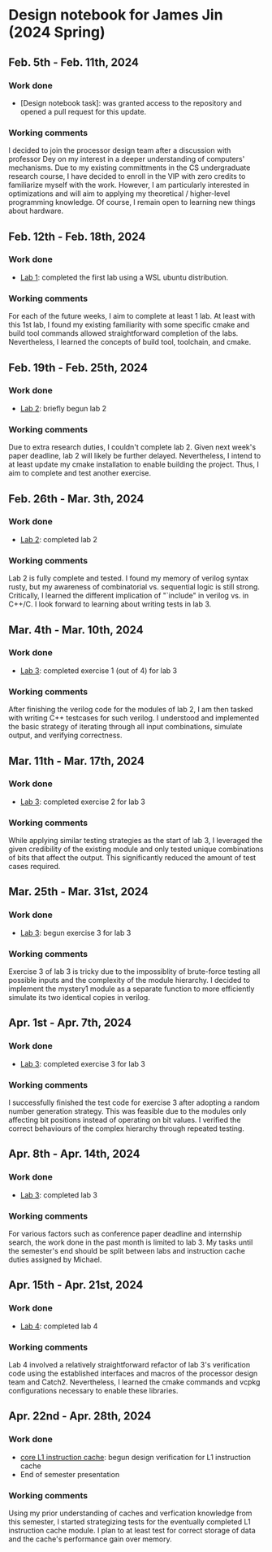 # Design notebook for James Jin (2024 Spring)
## Feb. 5th - Feb. 11th, 2024
### Work done
- [Design notebook task]: was granted access to the repository and opened a pull request for this update.
### Working comments
I decided to join the processor design team after a discussion with professor Dey on my interest in a deeper understanding of computers' mechanisms. Due to my existing committments in the CS undergraduate research course, I have decided to enroll in the VIP with zero credits to familiarize myself with the work. However, I am particularly interested in optimizations and will aim to applying my theoretical / higher-level programming knowledge. Of course, I remain open to learning new things about hardware.
## Feb. 12th - Feb. 18th, 2024
### Work done
- [Lab 1](https://github.com/jamesjin0516/NYU_ProcDsgn_labs/tree/f3969d186efc78fa5548acedd006604f7a526ce8): completed the first lab using a WSL ubuntu distribution.
### Working comments
For each of the future weeks, I aim to complete at least 1 lab. At least with this 1st lab, I found my existing familiarity with some specific cmake and build tool commands allowed straightforward completion of the labs. Nevertheless, I learned the concepts of build tool, toolchain, and cmake.
## Feb. 19th - Feb. 25th, 2024
### Work done
- [Lab 2](https://github.com/jamesjin0516/onboarding-lab-2/tree/f8669e6806afa46e80abf051bebd261d74fd24ad): briefly begun lab 2
### Working comments
Due to extra research duties, I couldn't complete lab 2. Given next week's paper deadline, lab 2 will likely be further delayed. Nevertheless, I intend to at least update my cmake installation to enable building the project. Thus, I aim to complete and test another exercise.
## Feb. 26th - Mar. 3th, 2024
### Work done
- [Lab 2](https://github.com/jamesjin0516/onboarding-lab-2/tree/c0318a8fcff5f0ad3ab3cea043d5e4238d7fe44a): completed lab 2
### Working comments
Lab 2 is fully complete and tested. I found my memory of verilog syntax rusty, but my awareness of combinatorial vs. sequential logic is still strong. Critically, I learned the different implication of "`include" in verilog vs. in C++/C. I look forward to learning about writing tests in lab 3.
## Mar. 4th - Mar. 10th, 2024
### Work done
- [Lab 3](https://github.com/jamesjin0516/onboarding-lab-3/tree/30ea5f2a45cfa1bf23e7b21217fde3992a3b70db): completed exercise 1 (out of 4) for lab 3
### Working comments
After finishing the verilog code for the modules of lab 2, I am then tasked with writing C++ testcases for such verilog. I understood and implemented the basic strategy of iterating through all input combinations, simulate output, and verifying correctness.
## Mar. 11th - Mar. 17th, 2024
### Work done
- [Lab 3](https://github.com/jamesjin0516/onboarding-lab-3/tree/cf152c9eae836ff612343387ae2b51f472095bfd): completed exercise 2 for lab 3
### Working comments
While applying similar testing strategies as the start of lab 3, I leveraged the given credibility of the existing module and only tested unique combinations of bits that affect the output. This significantly reduced the amount of test cases required.
## Mar. 25th - Mar. 31st, 2024
### Work done
- [Lab 3](https://github.com/jamesjin0516/onboarding-lab-3/tree/cf152c9eae836ff612343387ae2b51f472095bfd): begun exercise 3 for lab 3
### Working comments
Exercise 3 of lab 3 is tricky due to the impossiblity of brute-force testing all possible inputs and the complexity of the module hierarchy. I decided to implement the mystery1 module as a separate function to more efficiently simulate its two identical copies in verilog.
## Apr. 1st - Apr. 7th, 2024
### Work done
- [Lab 3](https://github.com/jamesjin0516/onboarding-lab-3/tree/e8b3b4153a8af87c27d02c408b1f6bf4721614ff): completed exercise 3 for lab 3
### Working comments
I successfully finished the test code for exercise 3 after adopting a random number generation strategy. This was feasible due to the modules only affecting bit positions instead of operating on bit values. I verified the correct behaviours of the complex hierarchy through repeated testing.
## Apr. 8th - Apr. 14th, 2024
### Work done
- [Lab 3](https://github.com/jamesjin0516/onboarding-lab-3/tree/43804a6903d1c12acb44b52de4d1ee5a3e467f77): completed lab 3
### Working comments
For various factors such as conference paper deadline and internship search, the work done in the past month is limited to lab 3. My tasks until the semester's end should be split between labs and instruction cache duties assigned by Michael.
## Apr. 15th - Apr. 21st, 2024
### Work done
- [Lab 4](https://github.com/jamesjin0516/onboarding-lab-4/tree/babb61821a3edc3d45a0e9231e2635f9be0c3e27): completed lab 4
### Working comments
Lab 4 involved a relatively straightforward refactor of lab 3's verification code using the established interfaces and macros of the processor design team and Catch2. Nevertheless, I learned the cmake commands and vcpkg configurations necessary to enable these libraries.
## Apr. 22nd - Apr. 28th, 2024
### Work done
- [core L1 instruction cache](https://github.com/NYU-Processor-Design/nyu-core/issues/23): begun design verification for L1 instruction cache
- End of semester presentation
### Working comments
Using my prior understanding of caches and verfication knowledge from this semester, I started strategizing tests for the eventually completed L1 instruction cache module. I plan to at least test for correct storage of data and the cache's performance gain over memory.
